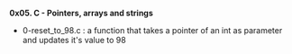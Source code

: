**0x05. C - Pointers, arrays and strings**
* 0-reset_to_98.c : a function that takes a pointer of an int as parameter and updates it's value to 98
